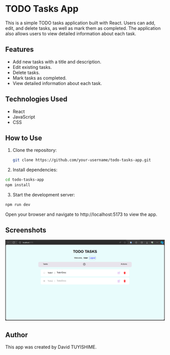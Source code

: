 # TODO Tasks App

This is a simple TODO tasks application built with React. Users can add, edit, and delete tasks, as well as mark them as completed. The application also allows users to view detailed information about each task.

## Features

- Add new tasks with a title and description.
- Edit existing tasks.
- Delete tasks.
- Mark tasks as completed.
- View detailed information about each task.

## Technologies Used

- React
- JavaScript
- CSS

## How to Use

1. Clone the repository:
   ```bash
   git clone https://github.com/your-username/todo-tasks-app.git
2. Install dependencies:
```bash
cd todo-tasks-app
npm install
```
3. Start the development server:
```bash
npm run dev
```
Open your browser and navigate to http://localhost:5173 to view the app.

## Screenshots

![todoHome](https://raw.githubusercontent.com/ProgrammerDATCH/images/main/Andela-works/todo.png)


## Author
This app was created by David TUYISHIME.